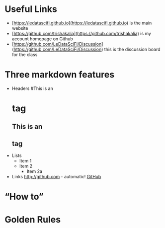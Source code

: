 
# Useful Links 

- [https://ledatascifi.github.io](https://ledatascifi.github.io)  is the main website
- [https://github.com/trishakalia](https://github.com/trishakalia) is my account homepage on Github
- [https://github.com/LeDataSciFi/Discussion] (https://github.com/LeDataSciFi/Discussion) this is the discussion board for the class

# Three markdown features

- Headers 
    #This is an <h1> tag
    ## This is an <h2> tag
- Lists 
    * Item 1
    * Item 2
        * Item 2a
- Links 
    http://github.com - automatic!
    [GitHub](http://github.com)
    
# “How to”

# Golden Rules 